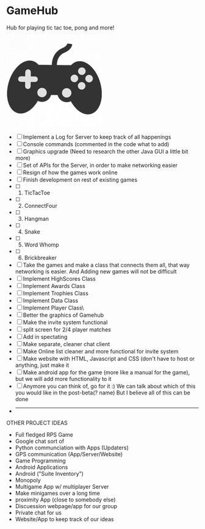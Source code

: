 # GameHub
Hub for playing tic tac toe, pong and more!
<img src="/GameHub/gamepad.png" width="250">

- [ ] Implement a Log for Server to keep track of all happenings
- [ ] Console commands (commented in the code what to add)
- [ ] Graphics upgrade (Need to research the other Java GUI a little bit more)
- [ ] Set of APIs for the Server, in order to make networking easier
- [ ] Resign of how the games work online
- [ ] Finish development on rest of existing games
- [ ] 1) TicTacToe
- [ ] 2) ConnectFour
- [ ] 3) Hangman
- [ ] 4) Snake
- [ ] 5) Word Whomp
- [ ] 6) Brickbreaker
- [ ] Take the games and make a class that connects them all, that way networking is easier. And Adding new games will not be difficult
- [ ] Implement HighScores Class
- [ ] Implement Awards Class
- [ ] Implement Trophies Class
- [ ] Implement Data Class
- [ ] Implement Player Class\
- [ ] Better the graphics of Gamehub
- [ ] Make the invite system functional
- [ ] split screen for 2/4 player matches
- [ ] Add in spectating
- [ ] Make separate, cleaner chat client
- [ ] Make Online list cleaner and more functional for invite system
- [ ] Make website with HTML, Javascript and CSS (don't have to host or anything, just make it
- [ ] Make android app for the game (more like a manual for the game), but we will add more functionality to it
- [ ] Anymore you can think of, go for it :) We can talk about which of this you would like in the post-beta(? name) But I believe all of this can be done

- ______________________________________________________________________________________________________
OTHER PROJECT IDEAS
-  Full fledged RPS Game
-  Google chat sort of
-  Python communciation with Apps (Updaters)
-  GPS communication (App/Server/Website)
-  Game Programming
-  Android Applications
-  Android ("Suite Inventory")
-  Monopoly
-  Multigame App w/ multiplayer Server
-  Make minigames over a long time
-  proximity App (close to somebody else)
-  Discuession webpage/app for our group
- Private chat for us
-  Website/App to keep track of our ideas

